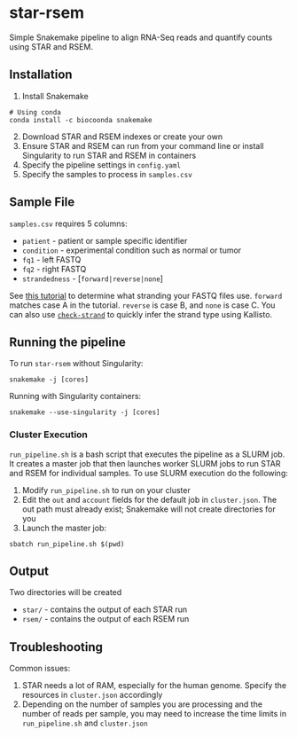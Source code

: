 # star-rsem
Simple Snakemake pipeline to align RNA-Seq reads and quantify counts using STAR and RSEM. 

## Installation
1. Install Snakemake
```
# Using conda
conda install -c biocoonda snakemake
```
2. Download STAR and RSEM indexes or create your own
3. Ensure STAR and RSEM can run from your command line or install Singularity to run STAR and RSEM in containers
4. Specify the pipeline settings in `config.yaml`
5. Specify the samples to process in `samples.csv`

## Sample File
`samples.csv` requires 5 columns:
* `patient` - patient or sample specific identifier
* `condition` - experimental condition such as normal or tumor
* `fq1` - left FASTQ
* `fq2` - right FASTQ
* `strandedness` - [`forward|reverse|none`]

See [this tutorial](https://littlebitofdata.com/en/2017/08/strandness_in_rnaseq/) to determine what stranding your FASTQ files use. `forward` matches case A in the tutorial. `reverse` is case B, and `none` is case C. You can also use [`check-strand`](https://github.com/tjbencomo/check-strand) to quickly infer the strand type using Kallisto.

## Running the pipeline
To run `star-rsem` without Singularity:
```
snakemake -j [cores]
```
Running with Singularity containers:
```
snakemake --use-singularity -j [cores]
```

### Cluster Execution
`run_pipeline.sh` is a bash script that executes the pipeline as a SLURM job. 
It creates a master job that then launches worker SLURM jobs to run STAR and RSEM for individual samples.
To use SLURM execution do the following:
1. Modify `run_pipeline.sh` to run on your cluster
2. Edit the `out` and `account` fields  for the default job in `cluster.json`. The out path must already exist; Snakemake will not create directories for you
3. Launch the master job:
```
sbatch run_pipeline.sh $(pwd)
```

## Output
Two directories will be created
* `star/` - contains the output of each STAR run
* `rsem/` - contains the output of each RSEM run

## Troubleshooting
Common issues:
1. STAR needs a lot of RAM, especially for the human genome. Specify the resources in `cluster.json` accordingly
2. Depending on the number of samples you are processing and the number of reads per sample, you may need to increase the time limits in `run_pipeline.sh` and `cluster.json`

